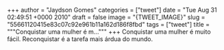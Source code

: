 
+++
author = "Jaydson Gomes"
categories = ["tweet"]
date = "Tue Aug 31 02:49:51 +0000 2010"
draft = false
image = "{TWEET_IMAGE}"
slug = "55661120415e83c07c92e961b11a162d186f8fbd"
tags = ["tweet"]
title = """Conquistar uma mulher é m..."""
+++
Conquistar uma mulher é muito fácil. Reconquistar é a tarefa mais árdua do mundo.
